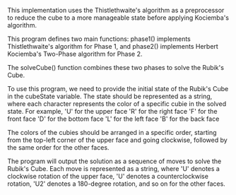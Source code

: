 This implementation uses the Thistlethwaite's algorithm as a preprocessor to reduce the cube to a more manageable state before applying Kociemba's algorithm.

This program defines two main functions: 
    phase1() implements Thistlethwaite's algorithm for Phase 1, 
    and phase2() implements Herbert Kociemba's Two-Phase algorithm for Phase 2. 

The solveCube() function combines these two phases to solve the Rubik's Cube.

To use this program, we need to provide the initial state of the Rubik's Cube in the cubeState variable. 
The state should be represented as a string, where each character represents the color of a specific cubie in the solved state. 
For example, 
    'U' for the upper face
    'R' for the right face
    'F' for the front face 
    'D' for the bottom face
    'L' for the left face
    'B' for the back face

The colors of the cubies should be arranged in a specific order, 
starting from the top-left corner of the upper face and going clockwise, 
followed by the same order for the other faces.

The program will output the solution as a sequence of moves to solve the Rubik's Cube.
Each move is represented as a string, 
    where 'U' denotes a clockwise rotation of the upper face, 
    'U' denotes a counterclockwise rotation, 
    'U2' denotes a 180-degree rotation, and so on for the other faces.
